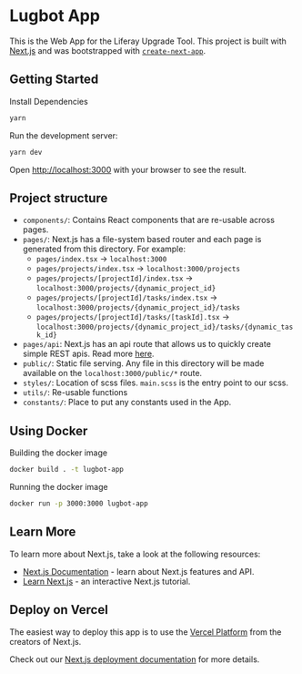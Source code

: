 # Lugbot App

This is the Web App for the Liferay Upgrade Tool. This project is built with [Next.js](https://nextjs.org/) and was bootstrapped with [`create-next-app`](https://github.com/vercel/next.js/tree/canary/packages/create-next-app).

## Getting Started

Install Dependencies

```bash
yarn
```

Run the development server:

```bash
yarn dev
```

Open [http://localhost:3000](http://localhost:3000) with your browser to see the result.

## Project structure

-   `components/`: Contains React components that are re-usable across pages.
-   `pages/`: Next.js has a file-system based router and each page is generated from this directory. For example:
    -   `pages/index.tsx` -> `localhost:3000`
    -   `pages/projects/index.tsx` -> `localhost:3000/projects`
    -   `pages/projects/[projectId]/index.tsx` -> `localhost:3000/projects/{dynamic_project_id}`
    -   `pages/projects/[projectId]/tasks/index.tsx` -> `localhost:3000/projects/{dynamic_project_id}/tasks`
    -   `pages/projects/[projectId]/tasks/[taskId].tsx` -> `localhost:3000/projects/{dynamic_project_id}/tasks/{dynamic_task_id}`
-   `pages/api`: Next.js has an api route that allows us to quickly create simple REST apis. Read more [here](https://nextjs.org/docs/api-routes/introduction).
-   `public/`: Static file serving. Any file in this directory will be made available on the `localhost:3000/public/*` route.
-   `styles/`: Location of scss files. `main.scss` is the entry point to our scss.
-   `utils/`: Re-usable functions
-   `constants/`: Place to put any constants used in the App.

## Using Docker

Building the docker image

```bash
docker build . -t lugbot-app
```

Running the docker image

```bash
docker run -p 3000:3000 lugbot-app
```

## Learn More

To learn more about Next.js, take a look at the following resources:

-   [Next.js Documentation](https://nextjs.org/docs) - learn about Next.js features and API.
-   [Learn Next.js](https://nextjs.org/learn) - an interactive Next.js tutorial.

## Deploy on Vercel

The easiest way to deploy this app is to use the [Vercel Platform](https://vercel.com/new?utm_medium=default-template&filter=next.js&utm_source=create-next-app&utm_campaign=create-next-app-readme) from the creators of Next.js.

Check out our [Next.js deployment documentation](https://nextjs.org/docs/deployment) for more details.
